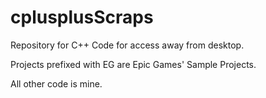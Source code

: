 # cplusplusScraps

Repository for C++ Code for access away from desktop.

Projects prefixed with EG are Epic Games' Sample Projects.

All other code is mine.
